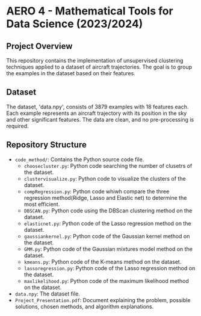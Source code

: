# AERO 4 - Mathematical Tools for Data Science (2023/2024)

## Project Overview

This repository contains the implementation of unsupervised clustering techniques applied to a dataset of aircraft trajectories. The goal is to group the examples in the dataset based on their features. 

## Dataset

The dataset, 'data.npy', consists of 3879 examples with 18 features each. Each example represents an aircraft trajectory with its position in the sky and other significant features. The data are clean, and no pre-processing is required.

## Repository Structure

- `code_method/`: Contains the Python source code file.
  - `choosecluster.py`: Python code searching the number of clusetrs of the dataset.
  - `clustervisualize.py`: Python code to visualize the clusters of the dataset.
  - `compRegression.py`: Python code whiwh compare the three regression method(Ridge, Lasso and Elastic net) to determine the most efficient.
  - `DBSCAN.py`: Python code using the DBScan clustering method on the dataset.
  - `elasticnet.py`: Python code of the Lasso regression method on the dataset.
  - `gaussiankernel.py`: Python code of the Gaussian kernel method on the dataset.
  - `GMM.py`: Python code of the Gaussian mixtures model method on the dataset.
  - `kmeans.py`: Python code of the K-means method on the dataset.
  - `lassoregression.py`: Python code of the Lasso regression method on the dataset.
  - `maxlikelihood.py`: Python code of the maximum likelihood method on the dataset.
- `data.npy`: The dataset file.
- `Project_Presentation.pdf`: Document explaining the problem, possible solutions, chosen methods, and algorithm explanations.

